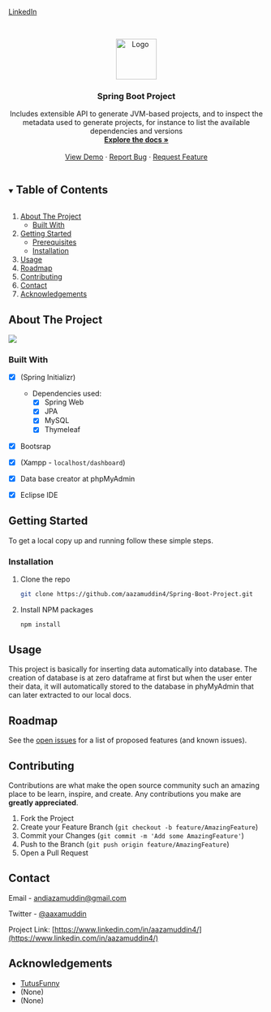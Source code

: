 [LinkedIn](https://www.linkedin.com/in/aazamuddin4/)

<!-- PROJECT LOGO -->
<br />
<p align="center">
  <a href="https://github.com/github_username/repo_name">
    <img src="https://dz2cdn1.dzone.com/storage/temp/12434118-spring-boot-logo.png" alt="Logo" width="80" height="80">
  </a>

  <h3 align="center">Spring Boot Project</h3>

  <p align="center">
    Includes extensible API to generate JVM-based projects, and to inspect the metadata used to generate projects, for instance to list the available dependencies and versions
    <br />
    <a href="https://github.com/aazamuddin4/Spring-Boot-Project"><strong>Explore the docs »</strong></a>
    <br />
    <br />
    <a href="https://github.com/aazamuddin4/Spring-Boot-Project">View Demo</a>
    ·
    <a href="https://github.com/aazamuddin4/Spring-Boot-Project/issues">Report Bug</a>
    ·
    <a href="https://github.com/aazamuddin4/Spring-Boot-Project/issues">Request Feature</a>
  </p>
</p>



<!-- TABLE OF CONTENTS -->
<details open="open">
  <summary><h2 style="display: inline-block">Table of Contents</h2></summary>
  <ol>
    <li>
      <a href="#about-the-project">About The Project</a>
      <ul>
        <li><a href="#built-with">Built With</a></li>
      </ul>
    </li>
    <li>
      <a href="#getting-started">Getting Started</a>
      <ul>
        <li><a href="#prerequisites">Prerequisites</a></li>
        <li><a href="#installation">Installation</a></li>
      </ul>
    </li>
    <li><a href="#usage">Usage</a></li>
    <li><a href="#roadmap">Roadmap</a></li>
    <li><a href="#contributing">Contributing</a></li>
    <li><a href="#contact">Contact</a></li>
    <li><a href="#acknowledgements">Acknowledgements</a></li>
  </ol>
</details>



<!-- ABOUT THE PROJECT -->
## About The Project

![](https://i.imgur.com/SBl70J1.png)

### Built With

* [x] (Spring Initializr)
    - Dependencies used:
        - [x] Spring Web
        - [x] JPA
        - [x] MySQL
        - [x] Thymeleaf
* [x] Bootsrap
* [x] (Xampp - `localhost/dashboard`)
* [x] Data base creator at phpMyAdmin
* [x] Eclipse IDE



<!-- GETTING STARTED -->
## Getting Started

To get a local copy up and running follow these simple steps.


### Installation

1. Clone the repo
   ```sh
   git clone https://github.com/aazamuddin4/Spring-Boot-Project.git
   ```
2. Install NPM packages
   ```sh
   npm install
   ```



<!-- USAGE EXAMPLES -->
## Usage

This project is basically for inserting data automatically into database. The creation of database is at zero dataframe at first but when the user enter their data, it will automatically stored to the database in phyMyAdmin that can later extracted to our local docs.


<!-- ROADMAP -->
## Roadmap

See the [open issues](https://github.com/aazamuddin4/Spring-Boot-Project/issues) for a list of proposed features (and known issues).



<!-- CONTRIBUTING -->
## Contributing

Contributions are what make the open source community such an amazing place to be learn, inspire, and create. Any contributions you make are **greatly appreciated**.

1. Fork the Project
2. Create your Feature Branch (`git checkout -b feature/AmazingFeature`)
3. Commit your Changes (`git commit -m 'Add some AmazingFeature'`)
4. Push to the Branch (`git push origin feature/AmazingFeature`)
5. Open a Pull Request


<!-- CONTACT -->
## Contact

Email - andiazamuddin@gmail.com

Twitter - [@aaxamuddin](https://twitter.com/aaxamuddin)

Project Link: [https://www.linkedin.com/in/aazamuddin4/](https://www.linkedin.com/in/aazamuddin4/)



<!-- ACKNOWLEDGEMENTS -->
## Acknowledgements

* [TutusFunny](https://www.tutussfunny.com/spring-boot-project-using-mysql-database/)
* (None)
* (None)





<!-- MARKDOWN LINKS & IMAGES -->
<!-- https://www.markdownguide.org/basic-syntax/#reference-style-links -->
[linkedin-url]: https://www.linkedin.com/in/aazamuddin4/
